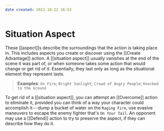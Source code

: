 ```yaml
---
date created: 2022-10-22 16:53
---
```


# Situation Aspect

These [[aspect]]s describe the surroundings that the action is taking place in. This includes aspects you create or discover using the [[Create Advantage]] action. A [[situation aspect]] usually vanishes at the end of the scene it was part of, or when someone takes some action that would change or get rid of it. Essentially, they last only as long as the situational element they represent lasts.

> **Examples**: `On Fire`; `Bright Sunlight`; `Crowd of Angry People`; `Knocked to the Ground`

To get rid of a [[situation aspect]], you can attempt an [[Overcome]] action to eliminate it, provided you can think of a way your character could accomplish it---dump a bucket of water on the `Raging Fire`, use evasive maneuvers to escape the enemy fighter that's `On Your Tail`. An opponent may use a [[Defend]] action to try to preserve the aspect, if they can describe how they do it.
